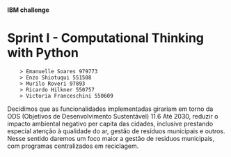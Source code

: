 #### IBM challenge
# Sprint I - Computational Thinking with Python

        > Emanuelle Soares 979773
        > Enzo Shiotuqui 551508
        > Murilo Roveri 97893
        > Ricardo Hilkner 550757
        > Victoria Franceschini 550609

 Decidimos que as funcionalidades implementadas girariam em torno da ODS (Objetivos de Desenvolvimento Sustentável) 11.6 Até 2030, reduzir o impacto ambiental negativo per capita das cidades, inclusive prestando especial atenção à qualidade do ar, gestão de resíduos municipais e outros. Nesse sentido daremos um foco maior a gestão de residuos municipais, com programas centralizados em reciclagem.

